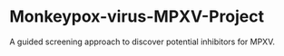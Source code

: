 # Monkeypox-virus-MPXV-Project
A guided screening approach to discover potential inhibitors for MPXV.

